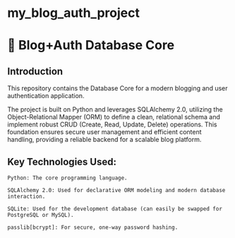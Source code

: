 # my_blog_auth_project


# 📝 Blog+Auth Database Core


## Introduction

This repository contains the Database Core for a modern blogging and user authentication application.

The project is built on Python and leverages SQLAlchemy 2.0, utilizing the Object-Relational Mapper (ORM) to define a clean, relational schema and implement robust CRUD (Create, Read, Update, Delete) operations. This foundation ensures secure user management and efficient content handling, providing a reliable backend for a scalable blog platform.

## Key Technologies Used:

    Python: The core programming language.

    SQLAlchemy 2.0: Used for declarative ORM modeling and modern database interaction.

    SQLite: Used for the development database (can easily be swapped for PostgreSQL or MySQL).

    passlib[bcrypt]: For secure, one-way password hashing.



